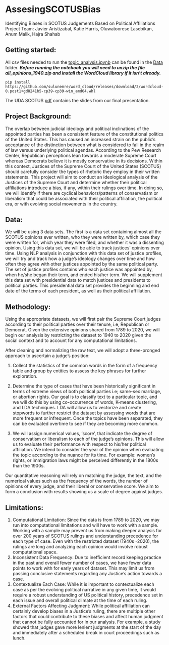 # AssesingSCOTUSBias
Identifying Biases in SCOTUS Judgements Based on Political Affiliations 
Project Team: Javier Aristizabal, Katie Harris, Oluwatoorese Lasebikan, Anum Malik, Hajra Shahab

## Getting started:
All csv files needed to run the [topic_analysis.ipynb](topic_analysis.ipynb) can be found in the [Data](Data) folder. **_Before running the notebook you will need to unzip the file all_opinions_1940.zip and install the WordCloud library if it isn't already._**

`pip install https://github.com/sulunemre/word_cloud/releases/download/2/wordcloud-0.post1+gd8241b5-cp39-cp39-win_amd64.whl`

The UDA SCOTUS [pdf](UDA_SCOTUS.pdf) contains the slides from our final presentation.
## Project Background:

The overlap between judicial ideology and political inclinations of the appointed parties has been a consistent feature of the constitutional politics of the United States. This has caused an increased strain on the public’s acceptance of the distinction between what is considered to fall in the realm of law versus underlying political agendas. According to the Pew Research Center, Republican perceptions lean towards a moderate Supreme Court whereas Democrats believe it is mostly conservative in its decisions. Within this context, Justices of the Supreme Court of the United States (SCOTUS) should carefully consider the types of rhetoric they employ in their written statements. This project will aim to conduct an ideological analysis of the Justices of the Supreme Court and determine whether their political affiliations introduce a bias, if any, within their rulings over time. In doing so, we will identify if there are cyclical behaviors/patterns of conservatism or liberalism that could be associated with their political affiliation, the political era, or with evolving social movements in the country.

## Data:

We will be using 3 data sets. The first is a data set containing almost all the SCOTUS opinions ever written, who they were written by, which case they were written for, which year they were filed, and whether it was a dissenting opinion. Using this data set, we will be able to track justices’ opinions over time. Using NLP analysis in conjunction with this data set of  justice profiles, we will try and track how a judge’s ideology changes over time and how often they agree with other justices appointed by the same political party. The set of justice profiles contains who each justice was appointed by, when he/she began their term, and ended his/her term. We will supplement this data set with presidential data to match justices and presidents to political parties. This presidential data set provides the beginning and end date of the terms of each president, as well as their political affiliation. 

## Methodology: 

Using the appropriate datasets, we will first pair the Supreme Court judges according to their political parties over their tenure, i.e, Republican or Democrat. Given the extensive opinions shared from 1789 to 2020, we will begin our analysis by restricting the dataset to 1940 to 2020 given the social context and to account for any computational limitations.

After cleaning and normalizing the raw text, we will adopt a three-pronged approach to ascertain a judge’s position:

1)    Collect the statistics of the common words in the form of a frequency table and group by entities to assess the key phrases for further exploration.
 
2)    Determine the type of cases that have been historically significant in terms of extreme views of both political parties i.e; same-sex marriage, or abortion rights. Our goal is to classify text to a particular topic, and we will do this by using co-occurrence of words, K-means clustering, and LDA techniques. LDA will allow us to vectorize and create stopwords to further restrict the dataset by assessing words that are more frequent or infrequent. Once the topics have been separated, they can be evaluated overtime to see if they are becoming more common. 

3)   We will assign numerical values, ‘score’, that indicate the degree of conservatism or liberalism to each of the judge’s opinions. This will allow us to evaluate their performance with respect to his/her political affiliation. We intend to consider the year of the opinion when evaluating the topic according to the nuance for its time. For example: women’s rights, or immigration laws might be perceived differently in the 1800s than the 1900s. 

Our quantitative reasoning will rely on matching the judge, the text, and the numerical values such as the frequency of the words, the number of opinions of every judge, and their liberal or conservative score. We aim to form a conclusion with results showing us a scale of degree against judges.  

## Limitations: 

1) Computational Limitation: Since the data is from 1789 to 2020, we may run into computational limitations and will have to work with a sample. Working with a sample may prevent us from making deeper analysis for over 200 years of SCOTUS rulings and understanding precedence for each type of case. Even with the restricted dataset (1940s -2020), the rulings are long and analyzing each opinion would involve robust computational space.
2) Inconsistent Data Frequency: Due to inefficient record keeping practice in the past and overall fewer number of cases, we have fewer data points to work with for early years of dataset. This may limit us from passing conclusive statements regarding any Justice’s action towards a case. 
3) Contextualize Each Case: While it is important to contextualize each case as per the evolving political narrative in any given time, it would require a robust understanding of US political history, precedence set in each issue and overall political climate at the time of each ruling.
4) External Factors Affecting Judgment: While political affiliation can certainly develop biases in a Justice’s ruling, there are multiple other factors that could contribute to these biases and affect human judgment that cannot be fully accounted for in our analysis. For example, a study showed that judges gave more lenient judgments at the start of the day and immediately after a scheduled break in court proceedings such as lunch.

